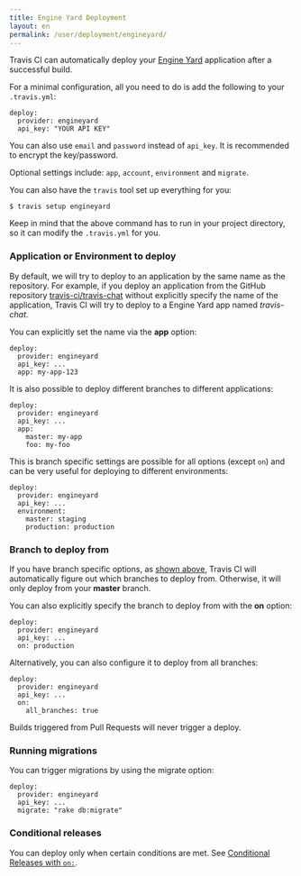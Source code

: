 ```yaml
---
title: Engine Yard Deployment
layout: en
permalink: /user/deployment/engineyard/
---
```


Travis CI can automatically deploy your [Engine Yard](https://www.engineyard.com/) application after a successful build.

For a minimal configuration, all you need to do is add the following to your `.travis.yml`:

    deploy:
      provider: engineyard
      api_key: "YOUR API KEY"

You can also use `email` and `password` instead of `api_key`. It is recommended to encrypt the key/password.

Optional settings include: `app`, `account`, `environment` and `migrate`.

You can also have the `travis` tool set up everything for you:

    $ travis setup engineyard

Keep in mind that the above command has to run in your project directory, so it can modify the `.travis.yml` for you.

### Application or Environment to deploy

By default, we will try to deploy to an application by the same name as the repository. For example, if you deploy an application from the GitHub repository [travis-ci/travis-chat](https://github.com/travis-ci/travis-chat) without explicitly specify the name of the application, Travis CI will try to deploy to a Engine Yard app named *travis-chat*.

You can explicitly set the name via the **app** option:

    deploy:
      provider: engineyard
      api_key: ...
      app: my-app-123

It is also possible to deploy different branches to different applications:

    deploy:
      provider: engineyard
      api_key: ...
      app:
        master: my-app
        foo: my-foo

This is branch specific settings are possible for all options (except `on`) and can be very useful for deploying to different environments:

    deploy:
      provider: engineyard
      api_key: ...
      environment:
        master: staging
        production: production

### Branch to deploy from

If you have branch specific options, as [shown above](#Application-or-Environment-to-deploy), Travis CI will automatically figure out which branches to deploy from. Otherwise, it will only deploy from your **master** branch.

You can also explicitly specify the branch to deploy from with the **on** option:

    deploy:
      provider: engineyard
      api_key: ...
      on: production

Alternatively, you can also configure it to deploy from all branches:

    deploy:
      provider: engineyard
      api_key: ...
      on:
        all_branches: true

Builds triggered from Pull Requests will never trigger a deploy.

### Running migrations

You can trigger migrations by using the migrate option:

    deploy:
      provider: engineyard
      api_key: ...
      migrate: "rake db:migrate"

### Conditional releases

You can deploy only when certain conditions are met.
See [Conditional Releases with `on:`](/user/deployment#conditional-releases-with-on).
